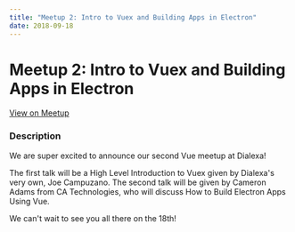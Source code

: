 ```yaml
---
title: "Meetup 2: Intro to Vuex and Building Apps in Electron"
date: 2018-09-18
---
```


# Meetup 2: Intro to Vuex and Building Apps in Electron

[View on Meetup](https://www.meetup.com/Dallas-Vue-Meetup/events/254152490)

### Description

<p>We are super excited to announce our second Vue meetup at Dialexa!</p> <p>The first talk will be a High Level Introduction to Vuex given by Dialexa's very own, Joe Campuzano. The second talk will be given by Cameron Adams from CA Technologies, who will discuss How to Build Electron Apps Using Vue.</p> <p>We can't wait to see you all there on the 18th!</p> 
  